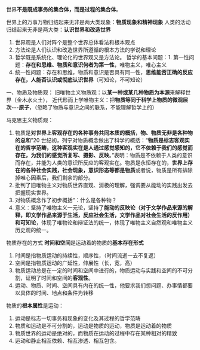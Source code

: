 世界**不是既成事务的集合体，而是过程的集合体**。

世界上的万事万物归结起来无非是两大类现象：**物质现象和精神现象**
人类的活动归结起来无非是两大类：**认识世界和改造世界**

1. 世界观是人们对阵个是整个世界总体看法和根本观点
2. 方法论是人们认识和改造世界所遵循的根本方法的学说和理论
3. 哲学既是系统化、理论化的世界观又是方法论。
哲学的基本问题：1. 第一性问题：**存在和思维、物质和意识何者为第一性**，唯物主义，唯心主义
2. 统一性问题：存在和思维，物质和意识是否具有同一性，**思维能否正确的反应存在，人能否认识或彻底认识世界**（可知论，不可知论）

一、物质及物质观：
旧唯物主义物质观：以**某一种或某几种物质为本源**来解释世界（金木水火土），
近代形而上学唯物主义：把**物质等同于科学上物质的微观层次---原子**，（忽略了物质与意识之间的联系，不能理解哲学上的）

马克思主义物质观：
1. 物质是**对世界上客观存在的各种事务共同本质的概括**，**物、物质无非是各种物的总和**”20 世纪初，列宁对物质概念做出了科学的概括：“**物质是标志客观实在的哲学范畴，这种客观实在是人通过感觉感知的，它不依赖于我们的感觉而存在，为我们的感觉所复写、摄影、反映**。”表明：物质是不依赖于人类的意识而存在，并能为人类的意识所反应的客观实在。物质是永恒存在的，**世界上存在的各种社会实践，社会现象，意识形态等都是物质**或者说，物质是所有排除掉唯心因素后，我们剩余的部分。
1. 批判了旧唯物主义对物质世界直观、消极的理解，强调要从能动的实践出发去把握现实世界。
2. 对物质概念作了初步概括“：什么是各种物？
3. 意义：坚持了唯物主义一元论，坚持了**能动的反映论（对于文学作品来源的解释，即文学作品来源于生活，反应社会生活，文学作品对社会生活的反作用）和可知论**，体现了唯物论和辩证法的统一，体现了唯物主义自然观和唯物主义历史观的统一。

物质存在的方式
**时间和空间**是运动着的物质的**基本存在形式**
1. 时间是指物质运动的持续性，顺序性，（时间流逝一去不复返）
2. 空间是指物质运动的广延性，伸展性（长，宽，高）
3. 物质运动总是在一定的时间和空间中进行的，物质运动与实践和空间的不可分割，证明了时间和空间的**客观性**。
4. 运动、物质、时间、空间具有内在的统一性，他要求我们想问题、办事情都要以具体的时间、地点和条件为转移

物质的**根本属性**是运动：
1. 运动是标志一切事务和现象的变化及其过程的哲学范畴
2. 物质和运动是不可分割的，运动是物质的运动，物质是运动着的物质
3. 物质世界的运动是绝对的，而物质在运动的过程中存在某种相对的精致
4. 运动和静止相互依赖、相互渗透、相互包含。